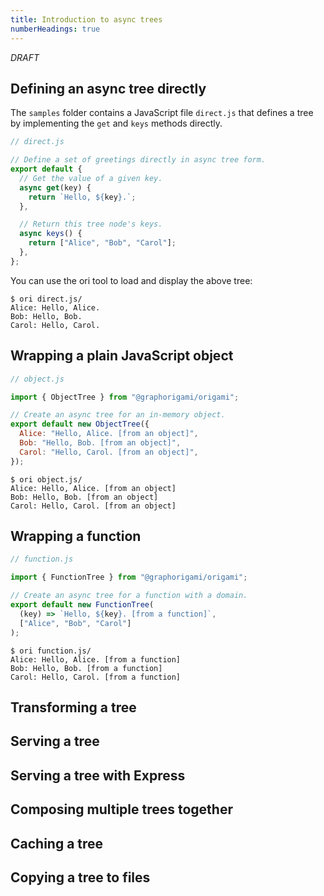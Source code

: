 ```yaml
---
title: Introduction to async trees
numberHeadings: true
---
```


_DRAFT_

## Defining an async tree directly

The `samples` folder contains a JavaScript file `direct.js` that defines a tree by implementing the `get` and `keys` methods directly.

```js
// direct.js

// Define a set of greetings directly in async tree form.
export default {
  // Get the value of a given key.
  async get(key) {
    return `Hello, ${key}.`;
  },

  // Return this tree node's keys.
  async keys() {
    return ["Alice", "Bob", "Carol"];
  },
};
```

You can use the ori tool to load and display the above tree:

```console
$ ori direct.js/
Alice: Hello, Alice.
Bob: Hello, Bob.
Carol: Hello, Carol.
```

## Wrapping a plain JavaScript object

```js
// object.js

import { ObjectTree } from "@graphorigami/origami";

// Create an async tree for an in-memory object.
export default new ObjectTree({
  Alice: "Hello, Alice. [from an object]",
  Bob: "Hello, Bob. [from an object]",
  Carol: "Hello, Carol. [from an object]",
});
```

```console
$ ori object.js/
Alice: Hello, Alice. [from an object]
Bob: Hello, Bob. [from an object]
Carol: Hello, Carol. [from an object]
```

## Wrapping a function

```js
// function.js

import { FunctionTree } from "@graphorigami/origami";

// Create an async tree for a function with a domain.
export default new FunctionTree(
  (key) => `Hello, ${key}. [from a function]`,
  ["Alice", "Bob", "Carol"]
);
```

```console
$ ori function.js/
Alice: Hello, Alice. [from a function]
Bob: Hello, Bob. [from a function]
Carol: Hello, Carol. [from a function]
```

## Transforming a tree

## Serving a tree

## Serving a tree with Express

## Composing multiple trees together

## Caching a tree

## Copying a tree to files
